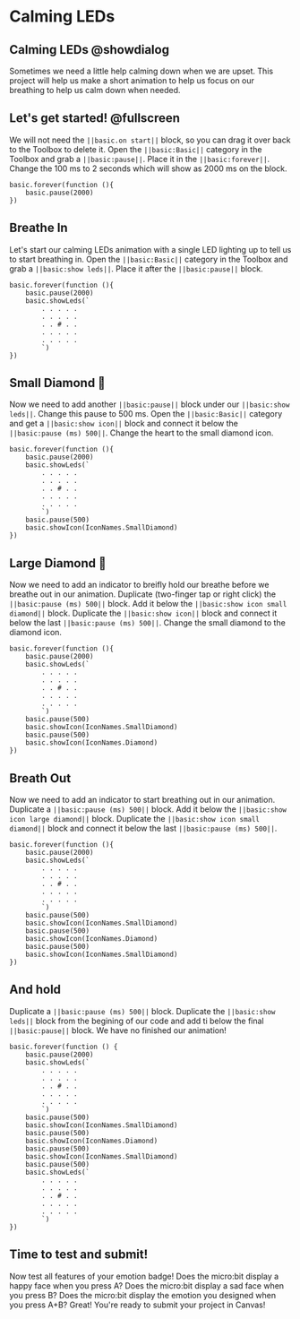 # Calming LEDs

## Calming LEDs @showdialog

Sometimes we need a little help calming down when we are upset.
This project will help us make a short animation to help us focus on our breathing to help us calm down when needed.

## Let's get started! @fullscreen

We will not need the `||basic.on start||` block, so you can drag it over back to the Toolbox to delete it.
Open the `||basic:Basic||` category in the Toolbox and grab a `||basic:pause||`.
Place it in the `||basic:forever||`.
Change the 100 ms to 2 seconds which will show as 2000 ms on the block.

```blocks
basic.forever(function (){
    basic.pause(2000)
})
```

## Breathe In

Let's start our calming LEDs animation with a single LED lighting up to tell us to start breathing in.
Open the `||basic:Basic||` category in the Toolbox and grab a `||basic:show leds||`.
Place it after the `||basic:pause||` block.

```blocks
basic.forever(function (){
    basic.pause(2000)
    basic.showLeds(`
        . . . . .
        . . . . .
        . . # . .
        . . . . .
        . . . . .
        `)
})
```


## Small Diamond 🔹

Now we need to add another `||basic:pause||` block under our `||basic:show leds||`.
Change this pause to 500 ms.
Open the `||basic:Basic||` category and get a `||basic:show icon||` block and connect it below the `||basic:pause (ms) 500||`.
Change the heart to the small diamond icon.

```blocks
basic.forever(function (){
    basic.pause(2000)
    basic.showLeds(`
        . . . . .
        . . . . .
        . . # . .
        . . . . .
        . . . . .
        `)
    basic.pause(500)
    basic.showIcon(IconNames.SmallDiamond)
})
```

## Large Diamond 🔷

Now we need to add an indicator to breifly hold our breathe before we breathe out in our animation.
Duplicate (two-finger tap or right click) the `||basic:pause (ms) 500||` block.
Add it below the `||basic:show icon small diamond||` block.
Duplicate the `||basic:show icon||` block and connect it below the last `||basic:pause (ms) 500||`.
Change the small diamond to the diamond icon.

```blocks
basic.forever(function (){
    basic.pause(2000)
    basic.showLeds(`
        . . . . .
        . . . . .
        . . # . .
        . . . . .
        . . . . .
        `)
    basic.pause(500)
    basic.showIcon(IconNames.SmallDiamond)
    basic.pause(500)
    basic.showIcon(IconNames.Diamond)
})
```

## Breath Out

Now we need to add an indicator to start breathing out in our animation.
Duplicate a `||basic:pause (ms) 500||` block.
Add it below the `||basic:show icon large diamond||` block.
Duplicate the `||basic:show icon small diamond||` block and connect it below the last `||basic:pause (ms) 500||`.

```blocks
basic.forever(function (){
    basic.pause(2000)
    basic.showLeds(`
        . . . . .
        . . . . .
        . . # . .
        . . . . .
        . . . . .
        `)
    basic.pause(500)
    basic.showIcon(IconNames.SmallDiamond)
    basic.pause(500)
    basic.showIcon(IconNames.Diamond)
    basic.pause(500)
    basic.showIcon(IconNames.SmallDiamond)
})
```

## And hold

Duplicate a `||basic:pause (ms) 500||` block.
Duplicate the `||basic:show leds||` block from the begining of our code and add ti below the final `||basic:pause||` block.
We have no finished our animation!

```blocks
basic.forever(function () {
    basic.pause(2000)
    basic.showLeds(`
        . . . . .
        . . . . .
        . . # . .
        . . . . .
        . . . . .
        `)
    basic.pause(500)
    basic.showIcon(IconNames.SmallDiamond)
    basic.pause(500)
    basic.showIcon(IconNames.Diamond)
    basic.pause(500)
    basic.showIcon(IconNames.SmallDiamond)
    basic.pause(500)
    basic.showLeds(`
        . . . . .
        . . . . .
        . . # . .
        . . . . .
        . . . . .
        `)
})
```


## Time to test and submit!

Now test all features of your emotion badge!
Does the micro:bit display a happy face when you press A?
Does the micro:bit display a sad face when you press B?
Does the micro:bit display the emotion you designed when you press A+B?
Great! You're ready to submit your project in Canvas!